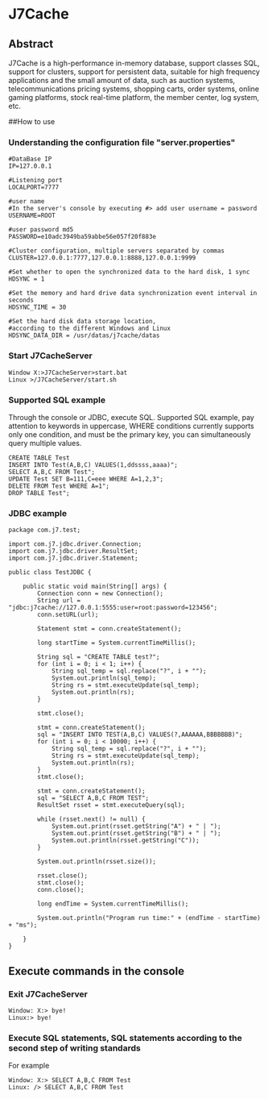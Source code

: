 J7Cache
=======
## Abstract
J7Cache is a high-performance in-memory database, support classes SQL, support for clusters, support for persistent data, suitable for high frequency applications and the small amount of data, such as auction systems, telecommunications pricing systems, shopping carts, order systems, online gaming platforms, stock real-time platform, the member center, log system, etc.



##How to use

### Understanding the configuration file "server.properties"

```
#DataBase IP
IP=127.0.0.1

#Listening port
LOCALPORT=7777

#user name 
#In the server's console by executing #> add user username = password
USERNAME=ROOT

#user password md5 
PASSWORD=e10adc3949ba59abbe56e057f20f883e

#Cluster configuration, multiple servers separated by commas
CLUSTER=127.0.0.1:7777,127.0.0.1:8888,127.0.0.1:9999

#Set whether to open the synchronized data to the hard disk, 1 sync 
HDSYNC = 1 

#Set the memory and hard drive data synchronization event interval in seconds 
HDSYNC_TIME = 30 

#Set the hard disk data storage location, 
#according to the different Windows and Linux
HDSYNC_DATA_DIR = /usr/datas/j7cache/datas
```

### Start J7CacheServer
```
Window X:>J7CacheServer>start.bat
Linux >/J7CacheServer/start.sh
```

### Supported SQL example
Through the console or JDBC, execute SQL.
Supported SQL example, pay attention to keywords in uppercase,
WHERE conditions currently supports only one condition, and must
be the primary key, you can simultaneously query multiple values.

```
CREATE TABLE Test
INSERT INTO Test(A,B,C) VALUES(1,ddssss,aaaa)";
SELECT A,B,C FROM Test";
UPDATE Test SET B=111,C=eee WHERE A=1,2,3";
DELETE FROM Test WHERE A=1";
DROP TABLE Test";
```

### JDBC example
```
package com.j7.test;

import com.j7.jdbc.driver.Connection;
import com.j7.jdbc.driver.ResultSet;
import com.j7.jdbc.driver.Statement;

public class TestJDBC {

	public static void main(String[] args) {
		Connection conn = new Connection();
		String url = "jdbc:j7cache://127.0.0.1:5555:user=root:password=123456";
		conn.setURL(url);

		Statement stmt = conn.createStatement();

		long startTime = System.currentTimeMillis();

		String sql = "CREATE TABLE test?";
		for (int i = 0; i < 1; i++) {
			String sql_temp = sql.replace("?", i + "");
			System.out.println(sql_temp);
			String rs = stmt.executeUpdate(sql_temp);
			System.out.println(rs);
		}

		stmt.close();

		stmt = conn.createStatement();
		sql = "INSERT INTO TEST(A,B,C) VALUES(?,AAAAAA,BBBBBBB)";
		for (int i = 0; i < 10000; i++) {
			String sql_temp = sql.replace("?", i + "");
			String rs = stmt.executeUpdate(sql_temp);
			System.out.println(rs);
		}
		stmt.close();

		stmt = conn.createStatement();
		sql = "SELECT A,B,C FROM TEST";
		ResultSet rsset = stmt.executeQuery(sql);

		while (rsset.next() != null) {
			System.out.print(rsset.getString("A") + " | ");
			System.out.print(rsset.getString("B") + " | ");
			System.out.println(rsset.getString("C"));
		}

		System.out.println(rsset.size());

		rsset.close();
		stmt.close();
		conn.close();

		long endTime = System.currentTimeMillis();

		System.out.println("Program run time:" + (endTime - startTime) + "ms");

	}
}
```

## Execute commands in the console
### Exit J7CacheServer
```
Window: X:> bye!
Linux:> bye!
```
### Execute SQL statements, SQL statements according to the second step of writing standards
For example
```
Window: X:> SELECT A,B,C FROM Test
Linux: /> SELECT A,B,C FROM Test
```